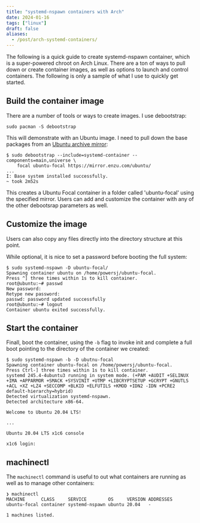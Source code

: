 ```yaml
---
title: "systemd-nspawn containers with Arch"
date: 2024-01-16
tags: ["linux"]
draft: false
aliases:
  - /post/arch-systemd-containers/
---
```


The following is a quick guide to create systemd-nspawn container, which is a
super-powered chroot on Arch Linux. There are a ton of ways to pull down or
create container images, as well as options to launch and control containers.
The following is only a sample of what I use to quickly get started.

## Build the container image

There are a number of tools or ways to create images. I use debootstrap:

```shell
sudo pacman -S debootstrap
```

This will demonstrate with an Ubuntu image. I need to pull down the base
packages from an [Ubuntu archive mirror][]:

[Ubuntu archive mirror]: https://launchpad.net/ubuntu/+archivemirrors

```shell
$ sudo debootstrap --include=systemd-container --components=main,universe \
    focal ubuntu-focal https://mirror.enzu.com/ubuntu/
...
I: Base system installed successfully.
~ took 2m52s
```

This creates a Ubuntu Focal container in a folder called 'ubuntu-focal' using
the specified mirror. Users can add and customize the container with any of the
other debootsrap parameters as well.

## Customize the image

Users can also copy any files directly into the directory structure at this
point.

While optional, it is nice to set a password before booting the full system:

```shell
$ sudo systemd-nspawn -D ubuntu-focal/
Spawning container ubuntu on /home/powersj/ubuntu-focal.
Press ^] three times within 1s to kill container.
root@ubuntu:~# passwd
New password:
Retype new password:
passwd: password updated successfully
root@ubuntu:~# logout
Container ubuntu exited successfully.
```

## Start the container

Finall, boot the container, using the `-b` flag to invoke init and complete a
full boot pointing to the directory of the container we created:

```shell
$ sudo systemd-nspawn -b -D ubutnu-focal
Spawning container ubuntu-focal on /home/powersj/ubuntu-focal.
Press Ctrl-] three times within 1s to kill container.
systemd 245.4-4ubuntu3 running in system mode. (+PAM +AUDIT +SELINUX +IMA +APPARMOR +SMACK +SYSVINIT +UTMP +LIBCRYPTSETUP +GCRYPT +GNUTLS +ACL +XZ +LZ4 +SECCOMP +BLKID +ELFUTILS +KMOD +IDN2 -IDN +PCRE2 default-hierarchy=hybrid)
Detected virtualization systemd-nspawn.
Detected architecture x86-64.

Welcome to Ubuntu 20.04 LTS!

...

Ubuntu 20.04 LTS x1c6 console

x1c6 login:
```

## machinectl

The `machinectl` command is useful to out what containers are running as well
as to manage other containers:

```shell
❯ machinectl
MACHINE      CLASS     SERVICE        OS     VERSION ADDRESSES
ubuntu-focal container systemd-nspawn ubuntu 20.04   -

1 machines listed.
```
